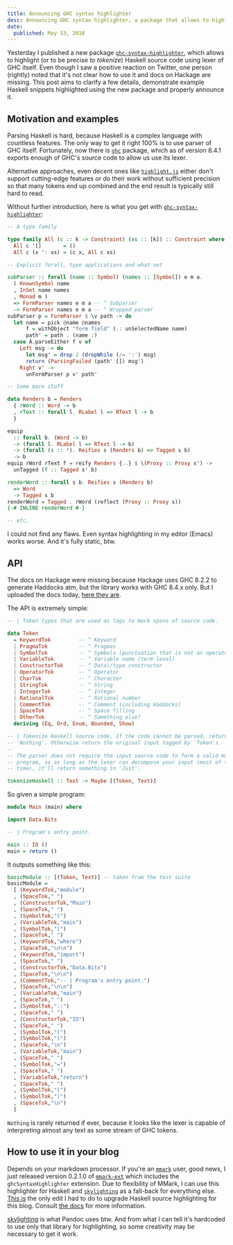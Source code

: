 ```yaml
---
title: Announcing GHC syntax highlighter
desc: Announcing GHC syntax highlighter, a package that allows to highlight Haskell code using lexer of GHC itself.
date:
  published: May 13, 2018
---
```


Yesterday I published a new package [`ghc-syntax-highlighter`][ghcsh], which
allows to highlight (or to be precise *to tokenize*) Haskell source code
using lexer of GHC itself. Even though I saw a positive reaction on Twitter,
one person (rightly) noted that it's not clear how to use it and docs on
Hackage are missing. This post aims to clarify a few details, demonstrate
example Haskell snippets highlighted using the new package and properly
announce it.

## Motivation and examples

Parsing Haskell is hard, because Haskell is a complex language with
countless features. The only way to get it right 100% is to use parser of
GHC itself. Fortunately, now there is [`ghc`][ghc] package, which as of
version 8.4.1 exports enough of GHC's source code to allow us use its lexer.

Alternative approaches, even decent ones like [`highlight.js`][hljs] either
don't support cutting-edge features or do their work without sufficient
precision so that many tokens end up combined and the end result is
typically still hard to read.

Without further introduction, here is what you get with
[`ghc-syntax-highlighter`][ghcsh]:

```haskell
-- A type family

type family All (c :: k -> Constraint) (xs :: [k]) :: Constraint where
  All c '[]       = ()
  All c (x ': xs) = (c x, All c xs)

-- Explicit forall, type applications and what not

subParser :: forall (name :: Symbol) (names :: [Symbol]) e m a.
  ( KnownSymbol name
  , InSet name names
  , Monad m )
  => FormParser names e m a -- ^ Subparser
  -> FormParser names e m a -- ^ Wrapped parser
subParser p = FormParser $ \v path -> do
  let name = pick @name @names
      f = withObject "form field" (.: unSelectedName name)
      path' = path . (name :)
  case A.parseEither f v of
    Left msg -> do
      let msg' = drop 2 (dropWhile (/= ':') msg)
      return (ParsingFailed (path' []) msg')
    Right v' ->
      unFormParser p v' path'

-- Some more stuff

data Renders b = Renders
  { rWord :: Word -> b
  , rText :: forall l. RLabel l => RText l -> b
  }

equip
  :: forall b. (Word -> b)
  -> (forall l. RLabel l => RText l -> b)
  -> (forall (s :: *). Reifies s (Renders b) => Tagged s b)
  -> b
equip rWord rText f = reify Renders {..} $ \(Proxy :: Proxy s') ->
  unTagged (f :: Tagged s' b)

renderWord :: forall s b. Reifies s (Renders b)
  => Word
  -> Tagged s b
renderWord = Tagged . rWord (reflect (Proxy :: Proxy s))
{-# INLINE renderWord #-}

-- etc.
```

I could not find any flaws. Even syntax highlighting in my editor (Emacs)
works worse. And it's fully static, btw.

## API

The docs on Hackage were missing because Hackage uses GHC 8.2.2 to generate
Haddocks atm, but the library works with GHC 8.4.x only. But I uploaded the
docs today, [here they are][docs].

The API is extremely simple:

```haskell
-- | Token types that are used as tags to mark spans of source code.

data Token
  = KeywordTok         -- ^ Keyword
  | PragmaTok          -- ^ Pragmas
  | SymbolTok          -- ^ Symbols (punctuation that is not an operator)
  | VariableTok        -- ^ Variable name (term level)
  | ConstructorTok     -- ^ Data\/type constructor
  | OperatorTok        -- ^ Operator
  | CharTok            -- ^ Character
  | StringTok          -- ^ String
  | IntegerTok         -- ^ Integer
  | RationalTok        -- ^ Rational number
  | CommentTok         -- ^ Comment (including Haddocks)
  | SpaceTok           -- ^ Space filling
  | OtherTok           -- ^ Something else?
  deriving (Eq, Ord, Enum, Bounded, Show)

-- | Tokenize Haskell source code. If the code cannot be parsed, return
-- 'Nothing'. Otherwise return the original input tagged by 'Token's.
--
-- The parser does not require the input source code to form a valid Haskell
-- program, so as long as the lexer can decompose your input (most of the
-- time), it'll return something in 'Just'.

tokenizeHaskell :: Text -> Maybe [(Token, Text)]
```

So given a simple program:

```haskell
module Main (main) where

import Data.Bits

-- | Program's entry point.

main :: IO ()
main = return ()
```

It outputs something like this:

```haskell
basicModule :: [(Token, Text)] -- taken from the test suite
basicModule =
  [ (KeywordTok,"module")
  , (SpaceTok," ")
  , (ConstructorTok,"Main")
  , (SpaceTok," ")
  , (SymbolTok,"(")
  , (VariableTok,"main")
  , (SymbolTok,")")
  , (SpaceTok," ")
  , (KeywordTok,"where")
  , (SpaceTok,"\n\n")
  , (KeywordTok,"import")
  , (SpaceTok," ")
  , (ConstructorTok,"Data.Bits")
  , (SpaceTok,"\n\n")
  , (CommentTok,"-- | Program's entry point.")
  , (SpaceTok,"\n\n")
  , (VariableTok,"main")
  , (SpaceTok," ")
  , (SymbolTok,"::")
  , (SpaceTok," ")
  , (ConstructorTok,"IO")
  , (SpaceTok," ")
  , (SymbolTok,"(")
  , (SymbolTok,")")
  , (SpaceTok,"\n")
  , (VariableTok,"main")
  , (SpaceTok," ")
  , (SymbolTok,"=")
  , (SpaceTok," ")
  , (VariableTok,"return")
  , (SpaceTok," ")
  , (SymbolTok,"(")
  , (SymbolTok,")")
  , (SpaceTok,"\n")
  ]
```

`Nothing` is rarely returned if ever, because it looks like the lexer is
capable of interpreting almost any text as some stream of GHC tokens.

## How to use it in your blog

Depends on your markdown processor. If you're an [`mmark`][mmark] user, good
news, I just released version 0.2.1.0 of [`mmark-ext`][mmark-ext] which
includes the `ghcSyntaxHighlighter` extension. Due to flexibility of MMark,
I can use this highlighter for Haskell and [`skylighting`][skylighting] as a
fall-back for everything else. [This is][edit] the only edit I had to do to
upgrade Haskell source highlighting for this blog. Consult [the
docs][mmark-ext-docs] for more information.

[skylighting][skylighting] is what Pandoc uses btw. And from what I can tell
it's hardcoded to use only that library for highlighting, so some creativity
may be necessary to get it work.

[ghcsh]: https://hackage.haskell.org/package/ghc-syntax-highlighter
[docs]: https://hackage.haskell.org/package/ghc-syntax-highlighter/docs/GHC-SyntaxHighlighter.html
[ghc]: https://hackage.haskell.org/package/ghc
[hljs]: https://highlightjs.org/
[mmark]: https://hackage.haskell.org/package/mmark
[mmark-ext]: https://hackage.haskell.org/package/mmark-ext
[skylighting]: https://hackage.haskell.org/package/skylighting
[edit]: https://github.com/mrkkrp/markkarpov.com/commit/6977782782ab98e1e79d5e0baa0df78c1ffeccd8#diff-63e7d2cbf23880a9c902c91fa34f6043R451
[mmark-ext-docs]: https://hackage.haskell.org/package/mmark-ext/docs/Text-MMark-Extension-GhcSyntaxHighlighter.html
